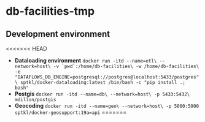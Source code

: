 # db-facilities-tmp

## Development environment
<<<<<<< HEAD
+ __Dataloading environment__
        ```
        docker run -itd --name=etl\
                --network=host\
                -v `pwd`:/home/db-facilities\
                -w /home/db-facilities\
                -e "DATAFLOWS_DB_ENGINE=postgresql://postgres@localhost:5433/postgres"\
                sptkl/docker-dataloading:latest /bin/bash -c "pip install .; bash"
        ```
+ __Postgis__
        ```
        docker run -itd --name=db\
                --network=host\
                -p 5433:5432\
                mdillon/postgis 
        ```
+ __Geocoding__
        ```
        docker run -itd --name=geo\
                --network=host\
                -p 5000:5000
                sptkl/docker-geosupport:19a=api
        ```
=======
